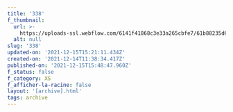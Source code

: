 ```yaml
---
title: '338'
f_thumbnail:
  url: >-
    https://uploads-ssl.webflow.com/6141f41868c3e33a265cbfe7/61b88235d6c6c14cd25f745c_338.jpg
  alt: null
slug: '338'
updated-on: '2021-12-15T15:21:11.434Z'
created-on: '2021-12-14T11:38:34.417Z'
published-on: '2021-12-15T15:48:47.960Z'
f_status: false
f_category: XS
f_afficher-la-racine: false
layout: '[archive].html'
tags: archive
---
```



